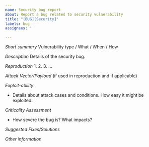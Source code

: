 ```yaml
---
name: Security bug report
about: Report a bug related to security vulnerability
title: "[BUG][Security]"
labels: bug
assignees: ''

---
```


*Short summary*
Vulnerability type / What / When / How

*Description*
Details of the security bug.

*Reproduction*
1.
2.
3.
...

*Attack Vector/Payload* (if used in reproduction and if applicable)

*Exploit-ability*
- Details about attack cases and conditions. How easy it might be exploited.

*Criticality Assessment*
- How severe the bug is? What impacts?

*Suggested Fixes/Solutions*

*Other information*
